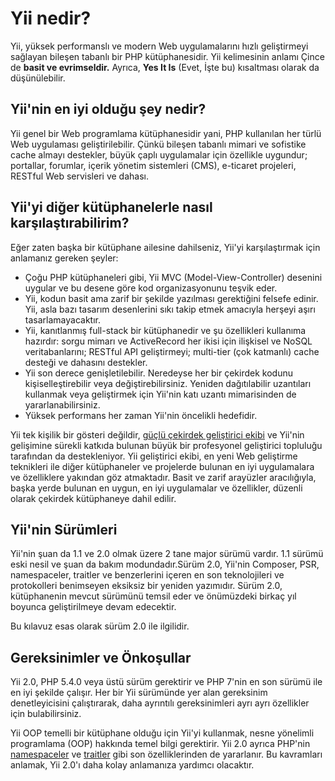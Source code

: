 Yii nedir?
===========

Yii, yüksek performanslı ve modern Web uygulamalarını hızlı geliştirmeyi sağlayan bileşen tabanlı bir PHP kütüphanesidir. Yii kelimesinin anlamı Çince de **basit ve evrimseldir.** Ayrıca, **Yes It Is** (Evet, İşte bu) kısaltması olarak da düşünülebilir.

Yii'nin en iyi olduğu şey nedir?
---------------------

Yii genel bir Web programlama kütüphanesidir yani, PHP kullanılan her türlü Web uygulaması geliştirilebilir. Çünkü bileşen tabanlı mimari ve sofistike cache almayı destekler, büyük çaplı uygulamalar için özellikle uygundur; portallar, forumlar, içerik yönetim sistemleri (CMS), e-ticaret projeleri, RESTful Web servisleri ve dahası.

Yii'yi diğer kütüphanelerle nasıl karşılaştırabilirim?
-------------------------------------------

Eğer zaten başka bir kütüphane ailesine dahilseniz, Yii'yi karşılaştırmak için anlamanız gereken şeyler:

- Çoğu PHP kütüphaneleri gibi, Yii  MVC (Model-View-Controller) desenini uygular ve bu desene göre kod organizasyonunu teşvik eder.
- Yii, kodun basit ama zarif bir şekilde yazılması gerektiğini felsefe edinir. Yii, asla bazı tasarım desenlerini sıkı takip etmek amacıyla herşeyi aşırı tasarlamayacaktır.
- Yii, kanıtlanmış full-stack bir kütüphanedir ve şu özellikleri kullanıma hazırdır: sorgu mimarı ve ActiveRecord her ikisi için ilişkisel ve NoSQL veritabanlarını; RESTful API geliştirmeyi; multi-tier (çok katmanlı) cache desteği ve dahasını destekler.
- Yii son derece genişletilebilir. Neredeyse her bir çekirdek kodunu kişiselleştirebilir veya değiştirebilirsiniz. Yeniden dağıtılabilir uzantıları kullanmak veya geliştirmek için Yii'nin katı uzantı mimarisinden de yararlanabilirsiniz.
- Yüksek performans her zaman Yii'nin öncelikli hedefidir.

Yii tek kişilik bir gösteri değildir, [güçlü çekirdek geliştirici ekibi](http://www.yiiframework.com/team/) ve Yii'nin gelişimine sürekli katkıda bulunan büyük bir profesyonel geliştirici topluluğu tarafından da destekleniyor. Yii geliştirici ekibi, en yeni Web geliştirme teknikleri ile diğer kütüphaneler ve projelerde bulunan en iyi uygulamalara ve özelliklere yakından göz atmaktadır. Basit ve zarif arayüzler aracılığıyla, başka yerde bulunan en uygun, en iyi uygulamalar ve özellikler, düzenli olarak çekirdek kütüphaneye dahil edilir.


Yii'nin Sürümleri
------------

Yii'nin şuan da 1.1 ve 2.0 olmak üzere 2 tane major sürümü vardır. 1.1 sürümü eski nesil ve şuan da bakım modundadır.Sürüm 2.0, Yii'nin Composer, PSR, namespaceler, traitler ve benzerlerini içeren en son teknolojileri ve protokolleri benimseyen eksiksiz bir yeniden yazımıdır. Sürüm 2.0, kütüphanenin mevcut sürümünü temsil eder ve önümüzdeki birkaç yıl boyunca geliştirilmeye devam edecektir.

Bu kılavuz esas olarak sürüm 2.0 ile ilgilidir.

Gereksinimler ve Önkoşullar
------------------------------

Yii 2.0, PHP 5.4.0 veya üstü sürüm gerektirir ve PHP 7'nin en son sürümü ile en iyi şekilde çalışır. Her bir Yii sürümünde yer alan gereksinim denetleyicisini çalıştırarak, daha ayrıntılı gereksinimleri ayrı ayrı özellikler için bulabilirsiniz.

Yii OOP temelli bir kütüphane olduğu için Yii'yi kullanmak, nesne yönelimli programlama (OOP) hakkında temel bilgi gerektirir. Yii 2.0 ayrıca PHP'nin [namespaceler](https://secure.php.net/manual/en/language.namespaces.php) ve [traitler](https://secure.php.net/manual/en/language.oop5.traits.php) gibi son özelliklerinden de yararlanır. Bu kavramları anlamak, Yii 2.0'ı daha kolay anlamanıza yardımcı olacaktır.
